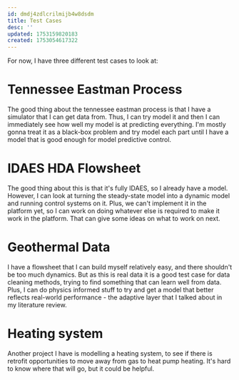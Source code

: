 ```yaml
---
id: dmdj4zdlcrilmijb4w8dsdm
title: Test Cases
desc: ''
updated: 1753159820183
created: 1753054617322
---
```


For now, I have three different test cases to look at:


# Tennessee Eastman Process

The good thing about the tennessee eastman process is that I have a simulator that I can get data from. Thus, I can try model it and then I can immediately see how well my model is at predicting everything. I'm mostly gonna treat it as a black-box problem and try model each part until I have a model that is good enough for model predictive control.



# IDAES HDA Flowsheet

The good thing about this is that it's fully IDAES, so I already have a model. However, I can look at turning the steady-state model into a dynamic model and running control systems on it. Plus, we can't implement it in the platform yet, so I can work on doing whatever else is required to make it work in the platform. That can give some ideas on what to work on next.


# Geothermal Data

I have a flowsheet that I can build myself relatively easy, and there shouldn't be too much dynamics. But as this is real data it is a good test case for data cleaning methods, trying to find something that can learn well from data. Plus, I can do physics informed stuff to try and get a model that better reflects real-world performance - the adaptive layer that I talked about in my literature review.

# Heating system

Another project I have is modelling a heating system, to see if there is retrofit opportunities to move away from gas to heat pump heating. It's hard to know where that will go, but it could be helpful.